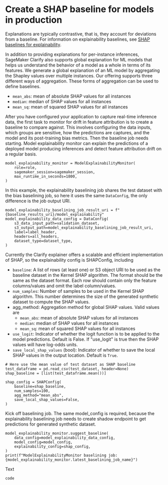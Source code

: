 # Create a SHAP baseline for models in production<a name="clarify-model-monitor-shap-baseline"></a>

Explanations are typically contrastive, that is, they account for deviations from a baseline\. For information on explainability baselines, see [SHAP baselines for explainability](clarify-feature-attribute-shap-baselines.md)\.

In addition to providing explanations for per\-instance inferences, SageMaker Clarify also supports global explanation for ML models that helps us understand the behavior of a model as a whole in terms of its features\. We generate a global explanation of an ML model by aggregating the Shapley values over multiple instances\. Our offering supports three different ways of aggregation\. These forms of aggregation can be used to define baselines\.
+ `mean_abs`: mean of absolute SHAP values for all instances
+ `median`: median of SHAP values for all instances
+ `mean_sq`: mean of squared SHAP values for all instances

After you have configured your application to capture real\-time inference data, the first task to monitor for drift in feature attribution is to create a baseline to compare against\. This involves configuring the data inputs, which groups are sensitive, how the predictions are captures, and the model and its post\-training bias metrics\. Then the baseline job needs starting\. Model explainability monitor can explain the predictions of a deployed model producing inferences and detect feature attribution drift on a regular basis\.

```
model_explainability_monitor = ModelExplainabilityMonitor(
    role=role,
    sagemaker_session=sagemaker_session,
    max_runtime_in_seconds=1800,
)
```

In this example, the explainability baselining job shares the test dataset with the bias baselining job, so here it uses the same `DataConfig`, the only difference is the job output URI\.

```
model_explainability_baselining_job_result_uri = f"{baseline_results_uri}/model_explainability"
model_explainability_data_config = DataConfig(
    s3_data_input_path=validation_dataset,
    s3_output_path=model_explainability_baselining_job_result_uri,
    label=label_header,
    headers=all_headers,
    dataset_type=dataset_type,
)
```

Currently the Clarify explainer offers a scalable and efficient implementation of SHAP, so the explainability config is SHAPConfig, including
+ `baseline`: A list of rows \(at least one\) or S3 object URI to be used as the baseline dataset in the Kernel SHAP algorithm\. The format should be the same as the dataset format\. Each row should contain only the feature columns/values and omit the label column/values\.
+ `num_samples`: Number of samples to be used in the Kernel SHAP algorithm\. This number determines the size of the generated synthetic dataset to compute the SHAP values\.
+ agg\_method: Aggregation method for global SHAP values\. Valid values are
  + `mean_abs`: mean of absolute SHAP values for all instances
  + `median`: median of SHAP values for all instances
  + `mean_sq`: mean of squared SHAP values for all instances
+ `use_logit`: Indicator of whether the logit function is to be applied to the model predictions\. Default is False\. If "use\_logit" is true then the SHAP values will have log\-odds units\.
+ `save_local_shap_values` \(bool\): Indicator of whether to save the local SHAP values in the output location\. Default is `True`\.

```
# Here use the mean value of test dataset as SHAP baseline
test_dataframe = pd.read_csv(test_dataset, header=None)
shap_baseline = [list(test_dataframe.mean())]

shap_config = SHAPConfig(
    baseline=shap_baseline,
    num_samples=100,
    agg_method="mean_abs",
    save_local_shap_values=False,
)
```

Kick off baselining job\. The same model\_config is required, because the explainability baselining job needs to create shadow endpoint to get predictions for generated synthetic dataset\.

```
model_explainability_monitor.suggest_baseline(
    data_config=model_explainability_data_config,
    model_config=model_config,
    explainability_config=shap_config,
)
print(f"ModelExplainabilityMonitor baselining job: {model_explainability_monitor.latest_baselining_job_name}")
```

Text

```
code
```